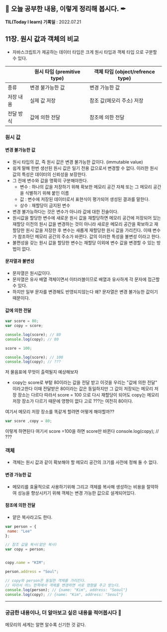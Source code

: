 ## 📕 오늘 공부한 내용, 이렇게 정리해 봅시다. ✒

**TIL(Today I learn) 기록일** : 2022.07.21

## 11장. 원시 값과 객체의 비교

- 자바스크립트가 제공하는 데이터 타입은 크게 원시 타입과 객체 타입 으로 구분할 수 있다.


|  | 원시 타입 (premitive type) | 객체 타입 (object/refrence type)  |
| ---- | ------ |----|
| 종류 | 변경 불가능한 값  | 변경 가능한 값  |
| 저장 내용 | 실제 값 저장 | 참조 값(메모리 주소) 저장 |
| 전달 방식 | 값에 의한 전달 | 참조에 의한 전달 |

### 원시 값

#### 변경 불가능한 값

- 원시 타입의 값, 즉 원시 값은 변경 불가능한 값이다. (immutable value)
- 쉽게 말해 한번 생선된 원시 값은 일기 전용 값으로서 변경할 수 없다. 이러한 원시 값의 특성은 데이터의 신뢰성을 보장한다.
- 그 전에 변수와 값을 명확히 구분해야한다.
  - 변수 : 하나의 값을 저장하기 위해 확보한 메모리 공간 자체 또는 그 메모리 공간을 식별하기 위해 붙인 이름
  - 값   : 변수에 저장된 데이터로서 표현식이 평가되어 생성된 결과를 말한다.
  - 상수 : 재할당이 금지된 변수
- 변경 불가능하다는 것은 변수가 아니라 값에 대한 진술이다.
- 원시값을 할당한 변수에 새로운 원시 값을 재할당하면 메모리 공간에 저장되어 있는 재할당 이전의 원시 값을 변경하는 것이 아니라 
  새로운 메모리 공간을 확보하고 재할당한 원시 값을 저장한 후 변수는 새롭게 재할당한 원시 값을 가리킨다. 이때 변수가 참조하던 메모리 공간의 주소가 바뀐다. 값의 이러한 특성을 불변성 이라고 한다.
- 불편성을 갖는 원시 값을 할당한 변수는 재할당 이외에 변수 값을 변경할 수 있는 방법이 없다.
  
#### 문자열과 불변성

- 문자열은 원시값이다. 
- 문자열은 유사 배열 객체이면서 이터러블이므로 배열과 유사하게 각 문자에 접근할 수 있다.
- 하지만 일부 문자를 변경해도 반영되지않는다 왜? 문자열은 변경 불가능한 값이기 때문이다. 


####  값에 의한 전달

```js
var score = 80;
var copy = score;

console.log(score); // 80
console.log(copy); // 80

score = 100;

console.log(score); // 100
console.log(copy); // ???
```
저 물음표에 무엇이 출력될지 예상해보자 


- copy는 score로 부텉 80이라는 값을 전달 받고 이것을 우리는 "값에 의한 전달" 이라고한다
  이때 전달받은 80이라는 값은 동일하지만 그 값이 저장되는 메모리 저장 장소는 다르다
  따라서 score = 100 으로 다시 재할당이 되어도 copy는 메모리 저장 장소가 다르기 때문에 영향이 없다 고로 ???는 여전히 80이다. 

여기서 메모리 저장 장소를 똑같게 할려면 어떻게 해야할까??

```js
var score ,copy = 80;

```
이렇게 하면된다
여기서 score =100을 하면 score만 바뀐다
console.log(copy); // ???

### 객체

- 객체는 원시 값과 같이 확보해야 할 메모리 공간의 크기를 사전에 정해 둘 수 없다.

#### 변경 가능한 값

- 메모리를 효율적으로 사용하기위해 그리고 객체를 복사해 생성하는 비용을 절약하여 성능을 향상시키기 위해 객체는 변경 가능한 값으로 설계되어있다.

#### 참조에 의한 전달

- 얕은 복사라고도 한다. 


```js
var person = {
 name: "Lee"
};

// 참조 값을 복사(얕은 복사)
var copy = person;


copy.name = "KIM";

person.address = "Soul";

// copy와 person은 동일한 객체를 가리킨다.
// 따라서 어느 한쪽에서 객체를 변경하면 서로 영향을 주고 받는다. 
console.log(person); // {name: "Kim", address: "Seoul"}
console.log(copy); // {name: "Kim", address: "Seoul"}
```


---

### 궁금한 내용이나, 더 알아보고 싶은 내용을 적어봅시다 🤔

메모리의 세계는 알면 알수록 신기한 것 같다. 


